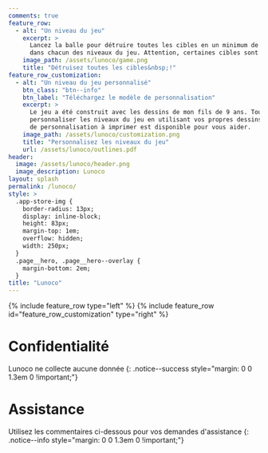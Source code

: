 ```yaml
---
comments: true
feature_row:
  - alt: "Un niveau du jeu"
    excerpt: >
      Lancez la balle pour détruire toutes les cibles en un minimum de coups jusqu'à obtenir 3 étoiles
      dans chacun des niveaux du jeu. Attention, certaines cibles sont plus résistantes que d'autres&nbsp;!
    image_path: /assets/lunoco/game.png
    title: "Détruisez toutes les cibles&nbsp;!"
feature_row_customization:
  - alt: "Un niveau du jeu personnalisé"
    btn_class: "btn--info"
    btn_label: "Téléchargez le modèle de personnalisation"
    excerpt: >
      Le jeu a été construit avec les dessins de mon fils de 9 ans. Tout comme lui, vous pouvez
      personnaliser les niveaux du jeu en utilisant vos propres dessins ou photos. Un modèle
      de personnalisation à imprimer est disponible pour vous aider.
    image_path: /assets/lunoco/customization.png
    title: "Personnalisez les niveaux du jeu"
    url: /assets/lunoco/outlines.pdf
header:
  image: /assets/lunoco/header.png
  image_description: Lunoco
layout: splash
permalink: /lunoco/
style: >
  .app-store-img {
    border-radius: 13px;
    display: inline-block;
    height: 83px;
    margin-top: 1em;
    overflow: hidden;
    width: 250px;
  }
  .page__hero, .page__hero--overlay {
    margin-bottom: 2em;
  }
title: "Lunoco"
---
```

<!--
      [![Télécharger dans l'App Store](https://tools.applemediaservices.com/api/badges/download-on-the-app-store/black/fr-fr?size=250x83&amp;releaseDate=1462838400&h=9797f4b64bd87cca51063afbefd5b5af){: .app-store-img}](http://www.apple.com)
-->
{% include feature_row type="left" %}
{% include feature_row id="feature_row_customization" type="right" %}

# Confidentialité
Lunoco ne collecte aucune donnée
{: .notice--success style="margin: 0 0 1.3em 0 !important;"}

# Assistance
Utilisez les commentaires ci-dessous pour vos demandes d'assistance
{: .notice--info style="margin: 0 0 1.3em 0 !important;"}
